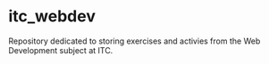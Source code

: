 # itc_webdev
Repository dedicated to storing exercises and activies from the Web Development subject at ITC.
